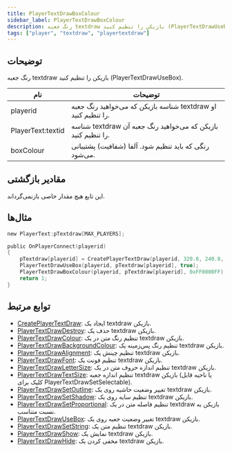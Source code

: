 ```yaml
---
title: PlayerTextDrawBoxColour
sidebar_label: PlayerTextDrawBoxColour
description: رنگ جعبه textdraw بازیکن را تنظیم کنید (PlayerTextDrawUseBox).
tags: ["player", "textdraw", "playertextdraw"]
---
```


<VersionWarn version='omp v1.1.0.2612' />

## توضیحات

رنگ جعبه textdraw بازیکن را تنظیم کنید (PlayerTextDrawUseBox).

| نام              | توضیحات                                                   |
| ----------------- | ------------------------------------------------------------- |
| playerid          | شناسه بازیکن که می‌خواهید رنگ جعبه textdraw او را تنظیم کنید. |
| PlayerText:textid | شناسه textdraw بازیکن که می‌خواهید رنگ جعبه آن را تنظیم کنید.       |
| boxColour         | رنگی که باید تنظیم شود. آلفا (شفافیت) پشتیبانی می‌شود.         |

## مقادیر بازگشتی

این تابع هیچ مقدار خاصی بازنمی‌گرداند.

## مثال‌ها

```c
new PlayerText:pTextdraw[MAX_PLAYERS];

public OnPlayerConnect(playerid)
{
    pTextdraw[playerid] = CreatePlayerTextDraw(playerid, 320.0, 240.0, "Example Text");
    PlayerTextDrawUseBox(playerid, pTextdraw[playerid], true);
    PlayerTextDrawBoxColour(playerid, pTextdraw[playerid], 0xFF0000FF); // جعبه قرمز بدون شفافیت
    return 1;
}
```

## توابع مرتبط

- [CreatePlayerTextDraw](CreatePlayerTextDraw): ایجاد یک textdraw بازیکن.
- [PlayerTextDrawDestroy](PlayerTextDrawDestroy): حذف یک textdraw بازیکن.
- [PlayerTextDrawColour](PlayerTextDrawColour): تنظیم رنگ متن در یک textdraw بازیکن.
- [PlayerTextDrawBackgroundColour](PlayerTextDrawBackgroundColour): تنظیم رنگ پس‌زمینه یک textdraw بازیکن.
- [PlayerTextDrawAlignment](PlayerTextDrawAlignment): تنظیم چینش یک textdraw بازیکن.
- [PlayerTextDrawFont](PlayerTextDrawFont): تنظیم فونت یک textdraw بازیکن.
- [PlayerTextDrawLetterSize](PlayerTextDrawLetterSize): تنظیم اندازه حروف متن در یک textdraw بازیکن.
- [PlayerTextDrawTextSize](PlayerTextDrawTextSize): تنظیم اندازه جعبه textdraw بازیکن (یا ناحیه قابل کلیک برای PlayerTextDrawSetSelectable).
- [PlayerTextDrawSetOutline](PlayerTextDrawSetOutline): تغییر وضعیت حاشیه روی یک textdraw بازیکن.
- [PlayerTextDrawSetShadow](PlayerTextDrawSetShadow): تنظیم سایه روی یک textdraw بازیکن.
- [PlayerTextDrawSetProportional](PlayerTextDrawSetProportional): تنظیم فاصله متن در یک textdraw بازیکن به نسبت متناسب.
- [PlayerTextDrawUseBox](PlayerTextDrawUseBox): تغییر وضعیت جعبه روی یک textdraw بازیکن.
- [PlayerTextDrawSetString](PlayerTextDrawSetString): تنظیم متن یک textdraw بازیکن.
- [PlayerTextDrawShow](PlayerTextDrawShow): نمایش یک textdraw بازیکن.
- [PlayerTextDrawHide](PlayerTextDrawHide): مخفی کردن یک textdraw بازیکن.